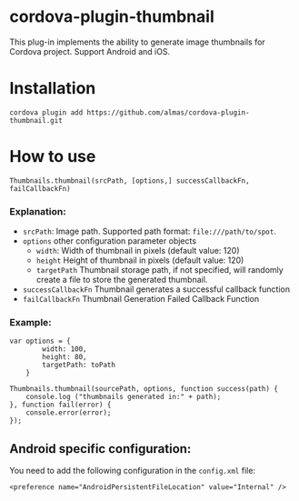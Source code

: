# cordova-plugin-thumbnail

This plug-in implements the ability to generate image thumbnails for Cordova project. Support Android and iOS.

# Installation

```
cordova plugin add https://github.com/almas/cordova-plugin-thumbnail.git
```

# How to use

`Thumbnails.thumbnail(srcPath, [options,] successCallbackFn, ​​failCallbackFn)`

### Explanation:

- `srcPath`: Image path. Supported path format: `file:///path/to/spot`.
- `options` other configuration parameter objects
  - `width`: Width of thumbnail in pixels (default value: 120)
  - `height` Height of thumbnail in pixels (default value: 120)
  - `targetPath` Thumbnail storage path, if not specified, will randomly create a file to store the generated thumbnail.
- `successCallbackFn` Thumbnail generates a successful callback function
- `failCallbackFn` Thumbnail Generation Failed Callback Function

### Example:

```
var options = {
        width: 100,
        height: 80,
        targetPath: toPath
    }

Thumbnails.thumbnail(sourcePath, options, function success(path) {
    console.log ("thumbnails generated in:" + path);
}, function fail(error) {
    console.error(error);
});
```

## Android specific configuration:

You need to add the following configuration in the `config.xml` file:

```
<preference name="AndroidPersistentFileLocation" value="Internal" />
```

